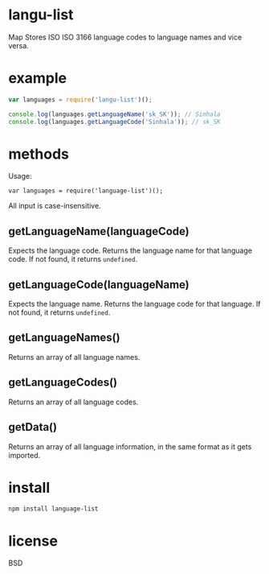 # langu-list
Map Stores ISO ISO 3166 language codes to language names and vice versa.




# example 

``` js
var languages = require('langu-list')();

console.log(languages.getLanguageName('sk_SK')); // Sinhala
console.log(languages.getLanguageCode('Sinhala')); // sk_SK
```

# methods

Usage:

```
var languages = require('language-list')();
```
All input is case-insensitive.

## getLanguageName(languageCode)

Expects the language code.
Returns the language name for that language code.
If not found, it returns `undefined`.

## getLanguageCode(languageName)

Expects the language name.
Returns the language code for that language.
If not found, it returns `undefined`.

## getLanguageNames()

Returns an array of all language names.

## getLanguageCodes()

Returns an array of all language codes.

## getData()

Returns an array of all language information, in the same format as it gets imported.

# install

``` cli
npm install language-list
```

# license

BSD
